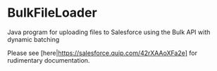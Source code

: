 # BulkFileLoader
Java program for uploading files to Salesforce using the Bulk API with dynamic batching

Please see [here|https://salesforce.quip.com/42rXAAoXFa2e] for rudimentary documentation.
